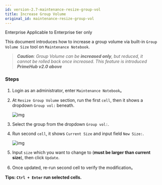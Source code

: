 ```yaml
---
id: version-2.7-maintenance-resize-group-vol
title: Increase Group Volume
original_id: maintenance-resize-group-vol
---
```


<div class="ee-only tooltip">Enterprise
  <span class="tooltiptext">Applicable to Enterprise tier only</span>
</div>

This document introduces how to increase a group volume via built-in `Group Volume Size` tool on `Maintenance Notebook`.

>***Caution**: Group Volume can be **increased only**, but reduced, it cannot be rolled back once increased. This feature is introduced **PrimeHub v2.0 above***

### Steps

1. Login as an administrator, enter `Maintenance Notebook`。

2. At `Resize Group Volume` section, run the first `cell`, then it shows a dropdown `Group vol:` beneath.

    ![img](assets/dropdown_group_list.png)

3. Select the group from the dropdown `Group vol:`.

4. Run second `cell`, it shows `Current Size` and input field `New Size:`.

    ![img](assets/enlarge_group_vol.png)

5. Input `size` which you want to change to (**must be larger than current size**), then click `Update`.

6. Once updated, re-run second cell to verify the modification。

**Tips: `Ctrl + Enter` run selected cells.**
